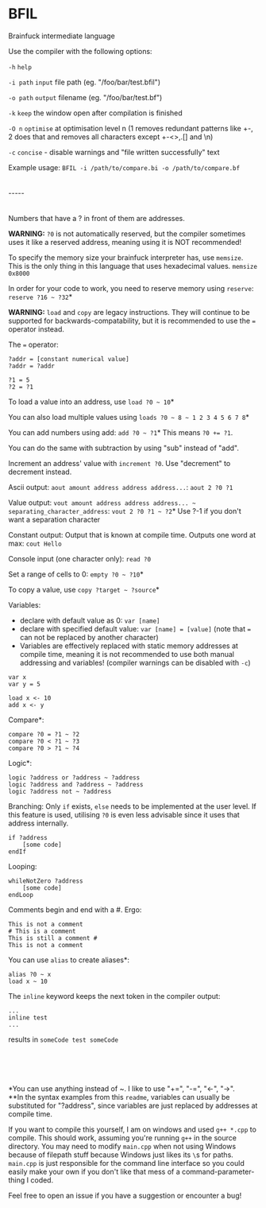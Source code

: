 # BFIL
Brainfuck intermediate language

Use the compiler with the following options:

`-h`          `help`

`-i path`    `input` file path (eg. "/foo/bar/test.bfil")

`-o path`    `output` filename (eg. "/foo/bar/test.bf")

`-k`          `keep` the window open after compilation is finished

`-O n`        `optimise` at optimisation level n (1 removes redundant patterns like +-, 2 does that and removes all characters except +-<>,.[] and \n)

`-c`          `concise` - disable warnings and "file written successfully" text

Example usage: `BFIL -i /path/to/compare.bi -o /path/to/compare.bf`
<br/><br/><br/>-----<br/><br/><br/>
Numbers that have a ? in front of them are addresses.

**WARNING:** `?0` is not automatically reserved, but the compiler sometimes uses it like a reserved address, meaning using it is NOT recommended!

To specify the memory size your brainfuck interpreter has, use `memsize`. This is the only thing in this language that uses hexadecimal values. `memsize 0x8000`

In order for your code to work, you need to reserve memory using `reserve`: `reserve ?16 ~ ?32`*

**WARNING:** `load` and `copy` are legacy instructions. They will continue to be supported for backwards-compatability, but it is recommended to use the `=` operator instead.

The `=` operator:
```
?addr = [constant numerical value]
?addr = ?addr

?1 = 5
?2 = ?1
```

To load a value into an address, use `load ?0 ~ 10`*

You can also load multiple values using `loads ?0 ~ 8 ~ 1 2 3 4 5 6 7 8`*

You can add numbers using add: `add ?0 ~ ?1`* This means `?0 += ?1`.

You can do the same with subtraction by using "sub" instead of "add".

Increment an address' value with `increment ?0`. Use "decrement" to decrement instead.

Ascii output: `aout amount address address address...`: `aout 2 ?0 ?1`

Value output: `vout amount address address address... ~ separating_character_address`: `vout 2 ?0 ?1 ~ ?2`* Use ?-1 if you don't want a separation character

Constant output: Output that is known at compile time. Outputs one word at max: `cout Hello`

Console input (one character only): `read ?0`

Set a range of cells to 0: `empty ?0 ~ ?10`*

To copy a value, use `copy ?target ~ ?source`*

Variables:
- declare with default value as 0: `var [name]`
- declare with specified default value: `var [name] = [value]` (note that `=` can not be replaced by another character)
- Variables are effectively replaced with static memory addresses at compile time, meaning it is not recommended to use both manual addressing and variables! (compiler warnings can be disabled with `-c`)
```
var x
var y = 5

load x <- 10
add x <- y
```

Compare*:
```
compare ?0 = ?1 ~ ?2
compare ?0 < ?1 ~ ?3
compare ?0 > ?1 ~ ?4
```

Logic*:
```
logic ?address or ?address ~ ?address
logic ?address and ?address ~ ?address
logic ?address not ~ ?address
```

Branching:
Only `if` exists, `else` needs to be implemented at the user level. If this feature is used, utilising `?0` is even less advisable since it uses that address internally.
```
if ?address
    [some code]
endIf
```

Looping:
```
whileNotZero ?address
    [some code]
endLoop
```

Comments begin and end with a #. Ergo:
```
This is not a comment
# This is a comment
This is still a comment #
This is not a comment
```

You can use `alias` to create aliases*:
```
alias ?0 ~ x
load x ~ 10
```

The `inline` keyword keeps the next token in the compiler output:
```
...
inline test
...
```
results in `someCode test someCode`



<br><br><br><br>
*You can use anything instead of ~. I like to use "+=", "-=", "<-", "->".
<br>
**In the syntax examples from this `readme`, variables can usually be substituted for "?address", since variables are just replaced by addresses at compile time.

If you want to compile this yourself, I am on windows and used `g++ *.cpp` to compile. This should work, assuming you're running `g++` in the source directory. You may need to modify `main.cpp` when not using Windows because of filepath stuff because Windows just likes its `\`s for paths. `main.cpp` is just responsible for the command line interface so you could easily make your own if you don't like that mess of a command-parameter-thing I coded.

Feel free to open an issue if you have a suggestion or encounter a bug!
